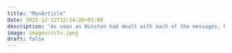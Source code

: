 ```yaml
---
title: "MonArticle"
date: 2022-12-12T12:14:26+01:00
description: "As soon as Winston had dealt with each of the messages, he clipped his speakwritten corrections to the appropriate copy of the Times and pushed them into the pneumatic tube. "
image: images/cctv.jpeg
draft: false
---
```

